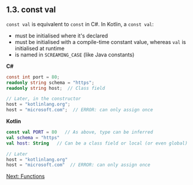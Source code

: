## 1.3. const val
`const val` is equivalent to `const` in C#. In Kotlin, a `const val`:
* must be initialised where it's declared
* must be initialised with a compile-time constant value, whereas `val` is initialised at runtime
* is named in `SCREAMING_CASE` (like Java constants)

**C#**
```csharp
const int port = 80;
readonly string schema = "https";
readonly string host;  // Class field

// Later, in the constructor
host = "kotlinlang.org";
host = "microsoft.com";  // ERROR: can only assign once
```

**Kotlin**
```kotlin
const val PORT = 80   // As above, type can be inferred
val schema = "https"
val host: String   // Can be a class field or local (or even global)

// Later
host = "kotlinlang.org"
host = "microsoft.com"  // ERROR: can only assign once
```

[Next: Functions](02-00-functions.md)
